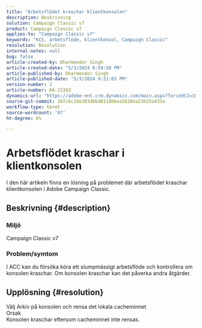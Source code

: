 ```yaml
---
title: "Arbetsflödet kraschar klientkonsolen"
description: Beskrivning
solution: Campaign Classic v7
product: Campaign Classic v7
applies-to: "Campaign Classic v7"
keywords: "KCS, arbetsflöde, klientkonsol, Campaign Classic"
resolution: Resolution
internal-notes: null
bug: false
article-created-by: Dharmender Singh
article-created-date: "5/3/2024 8:59:58 PM"
article-published-by: Dharmender Singh
article-published-date: "5/3/2024 9:21:03 PM"
version-number: 2
article-number: KA-22393
dynamics-url: "https://adobe-ent.crm.dynamics.com/main.aspx?forceUCI=1&pagetype=entityrecord&etn=knowledgearticle&id=613e3e13-9009-ef11-9f8a-6045bd034c54"
source-git-commit: 16fcbc28e303d6bd011d6bea2620ea23b25a433a
workflow-type: tm+mt
source-wordcount: '87'
ht-degree: 6%

---
```


# Arbetsflödet kraschar i klientkonsolen


I den här artikeln finns en lösning på problemet där arbetsflödet kraschar klientkonsolen i Adobe Campaign Classic.

## Beskrivning {#description}


### <b>Miljö </b>

Campaign Classic v7

### <b>Problem/symtom</b>

I ACC kan du försöka köra ett slumpmässigt arbetsflöde och kontrollera om konsolen kraschar. Om konsolen kraschar kan det påverka andra åtgärder.






## Upplösning {#resolution}


Välj Arkiv på konsolen och rensa det lokala cacheminnet
<br>Orsak<br>
Konsolen kraschar eftersom cacheminnet inte rensas.
